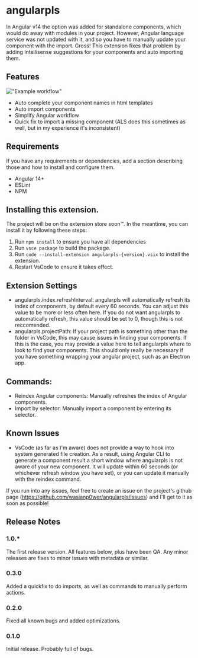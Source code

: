 # angularpls

In Angular v14 the option was added for standalone components, which would do away with modules in your project. However, Angular language service was not updated with it, and so you have to manually update your component with the import. Gross! This extension fixes that problem by adding Intellisense suggestions for your components and auto importing them.

## Features

!["Example workflow"](https://media.giphy.com/media/v1.Y2lkPTc5MGI3NjExM3M2cTFudGw2OWJ4cGljdWQ5amFuaWV5aGRtbWJxbTQxemF5cDF1NSZlcD12MV9pbnRlcm5hbF9naWZfYnlfaWQmY3Q9Zw/sXnMe8ZYtkbFxhCQQ9/giphy.gif)

- Auto complete your component names in html templates
- Auto import components
- Simplify Angular workflow
- Quick fix to import a missing component (ALS does this sometimes as well, but in my experience it's inconsistent)

## Requirements

If you have any requirements or dependencies, add a section describing those and how to install and configure them.

- Angular 14+
- ESLint
- NPM

## Installing this extension.

The project will be on the extension store soon™️. In the meantime, you can install it by following these steps:

1. Run `npm install` to ensure you have all dependencies
2. Run `vsce package` to build the package.
3. Run `code --install-extension angularpls-{version}.vsix` to install the extension.
4. Restart VsCode to ensure it takes effect.

## Extension Settings

- angularpls.index.refreshInterval: angularpls will automatically refresh its index of components, by default every 60 seconds. You can adjust this value to be more or less often here. If you do not want angularpls to automatically refresh, this value should be set to 0, though this is not reccomended.
- angularpls.projectPath: If your project path is something other than the folder in VsCode, this may cause issues in finding your components. If this is the case, you may provide a value here to tell angularpls where to look to find your components. This should only really be necessary if you have something wrapping your angular project, such as an Electron app.

## Commands:

- Reindex Angular components: Manually refreshes the index of Angular components.
- Import by selector: Manually import a component by entering its selector.

## Known Issues

- VsCode (as far as I'm aware) does not provide a way to hook into system generated file creation. As a result, using Angular CLI to generate a component result a short window where angularpls is not aware of your new component. It will update within 60 seconds (or whichever refresh window you have set), or you can update it manually with the reindex command.

If you run into any issues, feel free to create an issue on the project's github page (https://github.com/wasianp0wer/angularpls/issues) and I'll get to it as soon as possible!

## Release Notes

### 1.0.*

The first release version. All features below, plus have been QA. Any minor releases are fixes to minor issues with metadata or similar.

### 0.3.0

Added a quickfix to do imports, as well as commands to manually perform actions.

### 0.2.0

Fixed all known bugs and added optimizations.

### 0.1.0

Initial release. Probably full of bugs.
